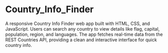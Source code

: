 # Country_Info_Finder
A responsive Country Info Finder web app built with HTML, CSS, and JavaScript. Users can search any country to view details like flag, capital, population, region, and languages. The app fetches real-time data from the REST Countries API, providing a clean and interactive interface for quick country info.
